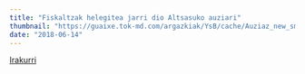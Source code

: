 ```yaml
---
title: "Fiskaltzak helegitea jarri dio Altsasuko auziari"
thumbnail: "https://guaixe.tok-md.com/argazkiak/YsB/cache/Auziaz_new_small.jpg"
date: "2018-06-14"
---
```

[Irakurri](https://guaixe.eus/altsasu/1528993120024-fiskaltzak-helegitea-jarri-dio-altsasuko-auziari)

